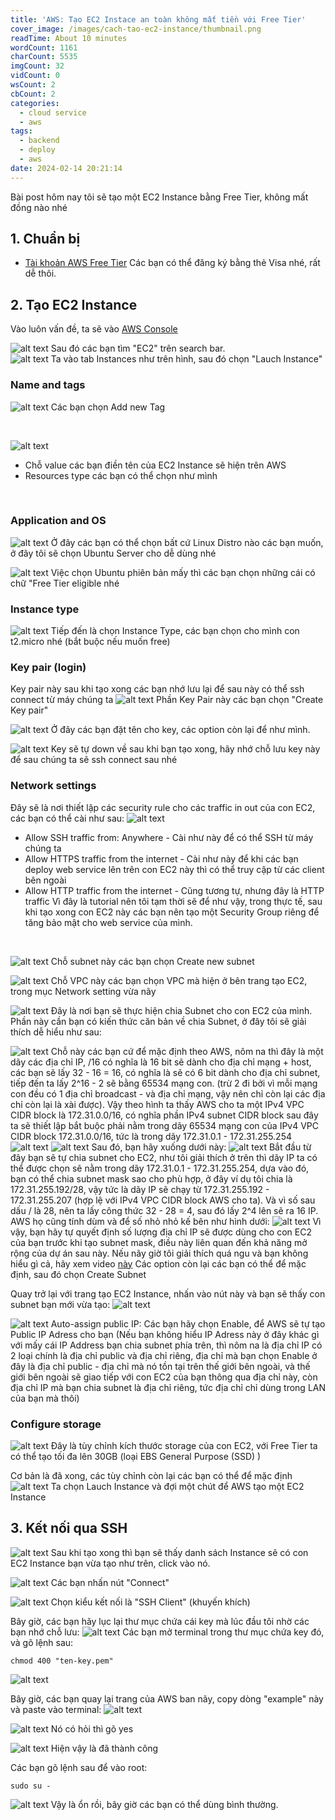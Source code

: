 ```yaml
---
title: 'AWS: Tạo EC2 Instace an toàn không mất tiền với Free Tier'
cover_image: /images/cach-tao-ec2-instance/thumbnail.png
readTime: About 10 minutes
wordCount: 1161
charCount: 5535
imgCount: 32
vidCount: 0
wsCount: 2
cbCount: 2
categories:
  - cloud service
  - aws
tags:
  - backend
  - deploy
  - aws
date: 2024-02-14 20:21:14
---
```

Bài post hôm nay tôi sẽ tạo một EC2 Instance bằng Free Tier, không mất đồng nào nhé
## 1. Chuẩn bị
- [Tài khoản AWS Free Tier](https://aws.amazon.com/free)
Các bạn có thể đăng ký bằng thẻ Visa nhé, rất dễ thôi.
## 2. Tạo EC2 Instance
Vào luôn vấn đề, ta sẽ vào [AWS Console](https://console.aws.amazon.com/console/home) 

![alt text](/images/cach-tao-ec2-instance/1image.png)
Sau đó các bạn tìm "EC2" trên search bar.
<br>
![alt text](</images/cach-tao-ec2-instance/Screenshot from 2024-02-14 20-48-07.png>)
Ta vào tab Instances như trên hình, sau đó chọn "Lauch Instance"
<br>
### Name and tags

![alt text](/images/cach-tao-ec2-instance/image.png)
Các bạn chọn Add new Tag

<br>


![alt text](/images/cach-tao-ec2-instance/image-1.png)
- Chỗ value các bạn điền tên của EC2 Instance sẽ hiện trên AWS
- Resources type các bạn có thể chọn như mình
<br>

### Application and OS
![alt text](/images/cach-tao-ec2-instance/1image-2.png)
Ở đây các bạn có thể chọn bất cứ Linux Distro nào các bạn muốn, ở đây tôi sẽ chọn Ubuntu Server cho dễ dùng nhé
<br>

![alt text](/images/cach-tao-ec2-instance/1image-3.png)
Việc chọn Ubuntu phiên bản mấy thì các bạn chọn những cái có chữ "Free Tier eligible nhé
<br>

### Instance type
![alt text](/images/cach-tao-ec2-instance/1image-5.png)
Tiếp đến là chọn Instance Type, các bạn chọn cho mình con t2.micro nhé (bắt buộc nếu muốn free)
<br>

### Key pair (login) 
Key pair này sau khi tạo xong các bạn nhớ lưu lại để sau này có thể ssh connect từ máy chúng ta
![alt text](/images/cach-tao-ec2-instance/1image-4.png)
Phần Key Pair này các bạn chọn "Create Key pair"
<br>

![alt text](/images/cach-tao-ec2-instance/1image-6.png)
Ở đây các bạn đặt tên cho key, các option còn lại để như mình.
<br>

![alt text](/images/cach-tao-ec2-instance/1image-7.png)
Key sẽ tự down về sau khi bạn tạo xong, hãy nhớ chỗ lưu key này để sau chúng ta sẽ ssh connect sau nhé
<br>

### Network settings 
Đây sẽ là nơi thiết lập các security rule cho các traffic in out của con EC2, các bạn có thể cài như sau:
![alt text](/images/cach-tao-ec2-instance/1image-8.png)
- Allow SSH traffic from: Anywhere - Cài như này để có thể SSH từ máy chúng ta
- Allow HTTPS traffic from the internet - Cài như này để khi các bạn deploy web service lên trên con EC2 này thì có thể truy cập từ các client bên ngoài
- Allow HTTP traffic from the internet - Cũng tương tự, nhưng đây là HTTP traffic
Vì đây là tutorial nên tôi tạm thời sẽ để như vậy, trong thực tế, sau khi tạo xong con EC2 này các bạn nên tạo một Security Group riêng để tăng bảo mật cho web service của mình.
<br>

![alt text](/images/cach-tao-ec2-instance/image-2.png)
Chỗ subnet này các bạn chọn Create new subnet
<br>

![alt text](/images/cach-tao-ec2-instance/image-3.png)
Chỗ VPC này các bạn chọn VPC mà hiện ở bên trang tạo EC2, trong mục Network setting vừa nãy
<br>

![alt text](/images/cach-tao-ec2-instance/image-6.png)
Đây là nơi bạn sẽ thực hiện chia Subnet cho con EC2 của mình. Phần này cần bạn có kiến thức căn bản về chia Subnet, ở đây tôi sẽ giải thích dễ hiểu như sau:
<br>

![alt text](/images/cach-tao-ec2-instance/image-7.png)
Chỗ này các bạn cứ để mặc định theo AWS, nôm na thì đây là một dãy các địa chỉ IP, /16 có nghĩa là 16 bit sẽ dành cho địa chỉ mạng + host, các bạn sẽ lấy 32 - 16 = 16, có nghĩa là sẽ có 6 bit dành cho địa chỉ subnet, tiếp đến ta lấy 2^16 - 2 sẽ bằng 65534 mạng con. (trừ 2 đi bởi vì mỗi mạng con đều có 1 địa chỉ broadcast - và địa chỉ mạng, vậy nên chỉ còn lại các địa chỉ còn lại là xài được).
Vậy theo hình ta thấy AWS cho ta một IPv4 VPC CIDR block là 172.31.0.0/16, có nghĩa phần IPv4 subnet CIDR block sau đây ta sẽ thiết lập bắt buộc phải nằm trong dãy 65534 mạng con của IPv4 VPC CIDR block 172.31.0.0/16, tức là trong dãy 172.31.0.1 - 172.31.255.254
![alt text](/images/cach-tao-ec2-instance/image-9.png)
![alt text](/images/cach-tao-ec2-instance/image-8.png)
Sau đó, bạn hãy xuống dưới này:
![alt text](/images/cach-tao-ec2-instance/image-10.png)
Bắt đầu từ đây bạn sẽ tự chia subnet cho EC2, như tôi giải thích ở trên thì dãy IP ta có thể được chọn sẽ nằm trong dãy 172.31.0.1 - 172.31.255.254, dựa vào đó, bạn có thể chia subnet mask sao cho phù hợp, ở đây ví dụ tôi chia là 172.31.255.192/28, vậy tức là dãy IP sẽ chạy từ 172.31.255.192 - 172.31.255.207 (hợp lệ với IPv4 VPC CIDR block AWS cho ta). Và vì số sau dấu / là 28, nên ta lấy công thức 32 - 28 = 4, sau đó lấy 2^4 lên sẽ ra 16 IP. AWS họ cũng tính dùm và để số nhỏ nhỏ kế bên như hình dưới:
![alt text](/images/cach-tao-ec2-instance/image-11.png)
Vì vậy, bạn hãy tự quyết định số lượng địa chỉ IP sẽ được dùng cho con EC2 của bạn trước khi tạo subnet mask, điều này liên quan đến khả năng mở rộng của dự án sau này.
Nếu nãy giờ tôi giải thích quá ngu và bạn không hiểu gì cả, hãy xem video [này](https://www.youtube.com/watch?v=AKQ7FdEuWz4)
Các option còn lại các bạn có thể để mặc định, sau đó chọn Create Subnet

Quay trở lại với trang tạo EC2 Instance, nhấn vào nút này và bạn sẽ thấy con subnet bạn mới vừa tạo:
![alt text](/images/cach-tao-ec2-instance/image-12.png)


![alt text](/images/cach-tao-ec2-instance/image-13.png)
Auto-assign public IP: Các bạn hãy chọn Enable, để AWS sẽ tự tạo Public IP Adress cho bạn (Nếu bạn không hiểu IP Adress này ở đây khác gì với mấy cái IP Address bạn chia subnet phía trên, thì nôm na là địa chỉ IP có 2 loại chính là địa chỉ public và địa chỉ riêng, địa chỉ mà bạn chọn Enable ở đây là địa chỉ public - địa chỉ mà nó tồn tại trên thế giới bên ngoài, và thế giới bên ngoài sẽ giao tiếp với con EC2 của bạn thông qua địa chỉ này, còn địa chỉ IP mà bạn chia subnet là địa chỉ riêng, tức địa chỉ chỉ dùng trong LAN của bạn mà thôi)

### Configure storage 
![alt text](/images/cach-tao-ec2-instance/1image-9.png)
Đây là tùy chỉnh kích thước storage của con EC2, với Free Tier ta có thể tạo tối đa lên 30GB (loại EBS General Purpose (SSD) )

Cơ bản là đã xong, các tùy chỉnh còn lại các bạn có thể để mặc định
![alt text](/images/cach-tao-ec2-instance/1image-10.png)
Ta chọn Lauch Instance và đợi một chút để AWS tạo một EC2 Instance


## 3. Kết nối qua SSH 
![alt text](/images/cach-tao-ec2-instance/image-14.png)
Sau khi tạo xong thì bạn sẽ thấy danh sách Instance sẽ có con EC2 Instance bạn vừa tạo như trên, click vào nó.

![alt text](/images/cach-tao-ec2-instance/image-15.png)
Các bạn nhấn nút "Connect"

![alt text](/images/cach-tao-ec2-instance/image-16.png)
Chọn kiểu kết nối là "SSH Client" (khuyến khích)

Bây giờ, các bạn hãy lục lại thư mục chứa cái key mà lúc đầu tôi nhờ các bạn nhớ chỗ lưu:
![alt text](/images/cach-tao-ec2-instance/image-17.png)
Các bạn mở terminal trong thư mục chứa key đó, và gõ lệnh sau:
```
chmod 400 "ten-key.pem"
```
![alt text](/images/cach-tao-ec2-instance/image-18.png)

Bây giờ, các bạn quay lại trang của AWS ban nãy, copy dòng "example" này và paste vào terminal:
![alt text](/images/cach-tao-ec2-instance/image-19.png)

![alt text](/images/cach-tao-ec2-instance/image-20.png)
Nó có hỏi thì gõ yes

![alt text](/images/cach-tao-ec2-instance/image-21.png)
Hiện vậy là đã thành công

Các bạn gõ lệnh sau để vào root:
```
sudo su -
```

![alt text](/images/cach-tao-ec2-instance/image-22.png)
Vậy là ổn rồi, bây giờ các bạn có thể dùng bình thường.

